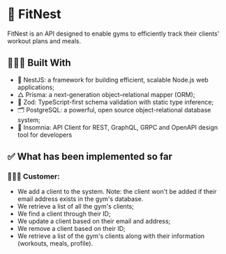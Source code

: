# 🥦 FitNest

FitNest is an API designed to enable gyms to efficiently track their clients' workout plans and meals.

## 👨🏻‍💻 Built With

* 🔴 NestJS: a framework for building efficient, scalable Node.js web applications;
* △ Prisma: a next-generation object–relational mapper (ORM);
* 💎 Zod: TypeScript-first schema validation with static type inference;
* 🗂️ PostgreSQL: a powerful, open source object-relational database system;
* 🔮 Insomnia: API Client for REST, GraphQL, GRPC and OpenAPI design tool for developers

## ✅ What has been implemented so far

### 🏋🏻‍♀️ Customer:

* We add a client to the system. Note: the client won't be added if their email address exists in the gym's database.
* We retrieve a list of all the gym's clients;
* We find a client through their ID;
* We update a client based on their email and address;
* We remove a client based on their ID;
* We retrieve a list of the gym's clients along with their information (workouts, meals, profile).

